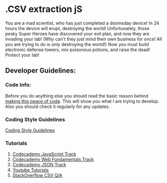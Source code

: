 .CSV extraction jS
======

You are a mad scientist, who has just completed a doomsday device! In 24 hours the device will erupt, destroying the world! Unfortunately, those pesky Super Heroes have discovered your evil plan, and now they are invading your lab! (Why can't they just mind their own business for once! All you are trying to do is only destroying the world!) Now you must build electronic defense towers, mix poisonous potions, and raise the dead! Protect your lab!

## Developer Guidelines:

### Code Info:
Before you do anything else you should read the basic reason behind [making this peace of code](https://github.com/M-Hc0d3/csvAJAXapp). This will show you what I are trying to develop. Also you should check it regularly for any updates.

### Coding Style Guidelines
[Coding Style Guidelines](https://github.com/Logi0/vilify/wiki/Coding-Style-Guidelines)

### Tutorials
1. [Codecademy JavaScript Track](http://www.codecademy.com/tracks/javascript)
2. [Codecademy Web Fundamentals Track](http://www.codecademy.com/tracks/web)
3. [Codecademy JSON Track](http://www.codecademy.com/courses/javascript-beginner-en-xTAfX/0#!/exercises/0)
4. [Youtube Tutorials](https://www.youtube.com)
5. [StackOverflow CSV Q/A](https://www.stackoverflow.com)
